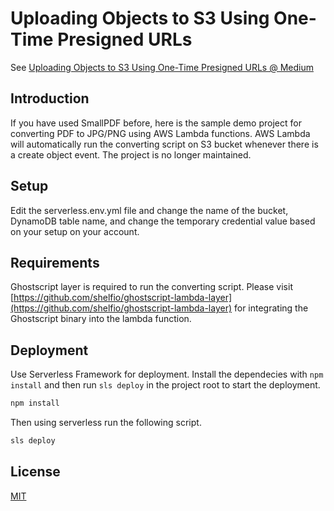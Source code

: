 # Uploading Objects to S3 Using One-Time Presigned URLs

See [Uploading Objects to S3 Using One-Time Presigned URLs @ Medium](https://medium.com/@laardee/uploading-objects-to-s3-using-one-time-presigned-urls-4374943f0801)

## Introduction

If you have used SmallPDF before, here is the sample demo project for converting PDF to JPG/PNG using AWS Lambda functions. AWS Lambda will automatically run the converting script on S3 bucket whenever there is a create object event. The project is no longer maintained.

## Setup

Edit the serverless.env.yml file and change the name of the bucket, DynamoDB table name, and change the temporary credential value based on your setup on your account.

## Requirements

Ghostscript layer is required to run the converting script. Please visit [https://github.com/shelfio/ghostscript-lambda-layer](https://github.com/shelfio/ghostscript-lambda-layer) for integrating the Ghostscript binary into the lambda function.

## Deployment

Use Serverless Framework for deployment. Install the dependecies with `npm install` and then run `sls deploy` in the project root to start the deployment.

```bash
npm install
```

Then using serverless run the following script.

```bash
sls deploy
```

## License
[MIT](https://choosealicense.com/licenses/mit/)

